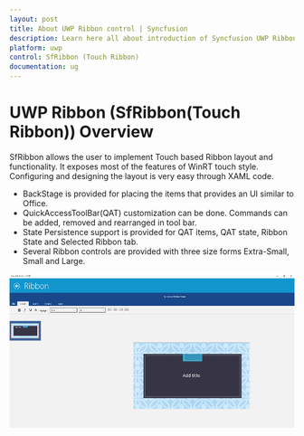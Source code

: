 ```yaml
---
layout: post
title: About UWP Ribbon control | Syncfusion
description: Learn here all about introduction of Syncfusion UWP Ribbon (SfRibbon(Touch Ribbon)) control, its elements and more.
platform: uwp
control: SfRibbon (Touch Ribbon)
documentation: ug
---
```


# UWP Ribbon (SfRibbon(Touch Ribbon)) Overview

SfRibbon allows the user to implement Touch based Ribbon layout and functionality. It exposes most of the features of WinRT touch style. Configuring and designing the layout is very easy through XAML code.

* BackStage is provided for placing the items that provides an UI similar to Office.
* QuickAccessToolBar(QAT) customization can be done. Commands can be added, removed and rearranged in tool bar.
* State Persistence support is provided for QAT items, QAT state, Ribbon State and Selected Ribbon tab.
* Several Ribbon controls are provided with three size forms Extra-Small, Small and Large.


![SfRibbon control](Overview_images/Overview_img1.png)



